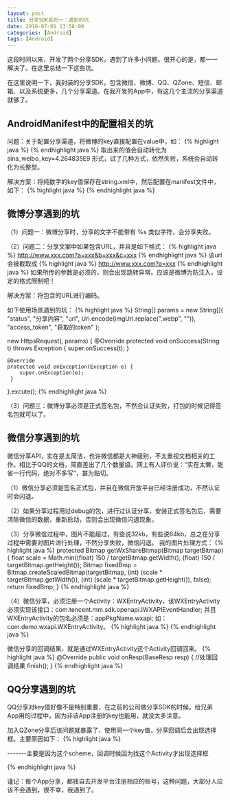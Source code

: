 ```yaml
---
layout: post
title: 分享SDK系列一：遇到的坑
date: 2016-07-01 13:58:00
categories: [Android]
tags: [Android]
---
```


这段时间以来，开发了两个分享SDK，遇到了许多小问题。很开心的是，都一一解决了。在这里总结一下这些坑。
<!--more-->


在这里说明一下，我封装的分享SDK，包含微信、微博、QQ、QZone、短信、邮箱、以及系统更多，几个分享渠道。在我开发的App中，有这几个主流的分享渠道就够了。

## AndroidManifest中的配置相关的坑

问题：关于配置分享渠道，将微博的key直接配置在value中，如：
{% highlight java %}
<meta-data
	android:value="42648357859"
	android:name="sina_weibo_key" />
{% endhighlight java %}
取出来的值会自动转化为 sina_weibo_key=4.264835E9 形式，试了几种方式，依然失败，系统会自动转化为长整型。

解决方案：将纯数字的key值保存在string.xml中，然后配置在manifest文件中，如下：
{% highlight java %}
<meta-data
	android:value="@string/weixin_key"
	android:name="weixin_key" />
<meta-data
	android:value="http://www.xxx.com"
	android:name="weixin_redirecturi" />
<meta-data
	android:value="@string/sina_weibo_key"
	android:name="sina_weibo_key" />
<meta-data
	android:value="http://www.xxx.com"
	android:name="sina_weibo_redirecturi" />
{% endhighlight java %}

## 微博分享遇到的坑

（1）问题一：微博分享时，分享的文字不能带有 %s 类似字符，会分享失败。

（2）问题二：分享文案中如果包含URL，并且是如下格式：
{% highlight java %}
http://www.xxx.com?a=xxx&b=xxx&c=xxx
{% endhighlight java %}
该url会被截取成
{% highlight java %}
http://www.xxx.com?a=xxx
{% endhighlight java %}
如果所传的参数是必须的，则会出现跳转异常。应该是微博为防注入，设定的格式限制吧！

解决方案：将包含的URL进行编码。

如下使用场景遇到的坑：
{% highlight java %}
String[] params = new String[]{
		"status", "分享内容",
		"url", Uri.encode(imgUrl.replace(".webp", "")),
		"access_token", "获取的token"
};

new HttpsRequest(, params) {
	@Override
	protected void onSuccess(String t) throws Exception {
		super.onSuccess(t);
	}

	@Override
	protected void onException(Exception e) {
		super.onException(e);
	 }
}.excute();
{% endhighlight java %}

（3）问题三：微博分享必须是正式签名包，不然会认证失败，打包的时候记得签名包就可以了。

## 微信分享遇到的坑

微信分享API，实在是太简洁，也许微信都是大神级别，不太重视文档相关的工作。相比于QQ的文档，简直差出了几个数量级。网上有人评价说：“实在太懒，能省一行代码，绝对不多写”，甚为贴切。

（1）微信分享必须是签名正式包，并且在微信开放平台已经注册成功，不然认证时会闪退。

（2）如果分享过程用过debug的包，进行过认证分享，安装正式签名包后，需要清除微信的数据，重新启动，否则会出现微信闪退现象。

（3）分享微信过程中，图片不能超过，有些说32kb，有些说64kb，总之在分享过程中需要对图片进行处理，不然分享失败，微信闪退。
我的图片处理方式：
{% highlight java %}
protected Bitmap getWxShareBitmap(Bitmap targetBitmap) {
	float scale = Math.min((float) 150 / targetBitmap.getWidth(), (float) 150 / targetBitmap.getHeight());
	Bitmap fixedBmp = Bitmap.createScaledBitmap(targetBitmap, (int) (scale * targetBitmap.getWidth()), (int) (scale * targetBitmap.getHeight()), false);
	return fixedBmp;
}
{% endhighlight java %}

（4）微信分享，必须注册一个Activity：WXEntryActivity，该WXEntryActivity必须实现该接口：com.tencent.mm.sdk.openapi.IWXAPIEventHandler;
并且WXEntryActivity的包名必须是：appPkgName.wxapi; 如：com.demo.wxapi.WXEntryActivity。
{% highlight java %}
<activity
	android:name=".wxapi.WXEntryActivity"
	android:configChanges="keyboardHidden|orientation|screenSize"
	android:exported="true"
	android:screenOrientation="portrait"
	android:theme="@android:style/Theme.Translucent.NoTitleBar" />
{% endhighlight java %}

微信分享的回调结果，就是通过WXEntryActivity这个Activity回调回来。
{% highlight java %}
@Override
public void onResp(BaseResp resp) {
	//处理回调结果
	finish();
}
{% endhighlight java %}

## QQ分享遇到的坑

QQ分享对key值好像不是特别重要，在之前的公司做分享SDK的时候，给兄弟App用的过程中，因为非该App注册的key也能用，就没太多注意。

加入QZone分享后该问题就暴露了，使用同一个key值，分享回调后会出现选择框。主要原因如下：
{% highlight java %}
<!-- QQ SDK 需要註冊Activity -->
<activity
	android:name="com.tencent.connect.common.AssistActivity"
	android:configChanges="orientation|keyboardHidden"
	android:screenOrientation="behind"
	android:theme="@android:style/Theme.Translucent.NoTitleBar" />

<activity
	android:name="com.tencent.tauth.AuthActivity"
	android:launchMode="singleTask"
	android:noHistory="true" >
	<intent-filter>
		<action android:name="android.intent.action.VIEW" />
		<category android:name="android.intent.category.DEFAULT" />
		<category android:name="android.intent.category.BROWSABLE" />
		<data android:scheme="tencent222222" />     -------主要是因为这个scheme，回调时候因为找这个Activity才出现选择框
		<!-- 100380359 100381104 222222 -->
	</intent-filter>
</activity>
<!-- QQ SDK 需要註冊 Activity -->
{% endhighlight java %}

谨记：每个App分享，都独自去开发平台注册相应的账号，这种问题，大部分人应该不会遇到，很不幸，我遇到了。